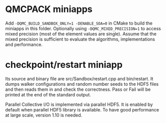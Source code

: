 QMCPACK miniapps
================

Add `-DQMC_BUILD_SANDBOX_ONLY=1 -DENABLE_SOA=0` in CMake to build the miniapps in this folder.
Optionally using `-DQMC_MIXED_PRECISION=1` to access mixed precision (most of the element values are single).
Assume that the mixed precision is sufficient to evaluate the algorithms, implementations and performance.


# checkpoint/restart miniapp
Its source and binary file are src/Sandbox/restart.cpp and bin/restart.
It dumps walker configurations and random number seeds to the HDF5 files and then reads them in and check the correctness.
Pass or Fail will be printed at the end of the standard output.

Parallel Collective I/O is implemented via parallel HDF5. It is enabled by default when parallel HDF5 library is available.
To have good performance at large scale, version 1.10 is needed.

